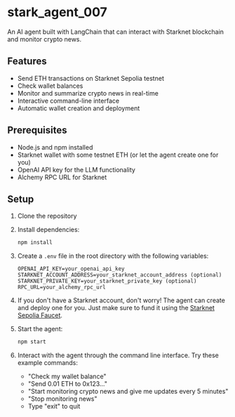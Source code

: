 # stark_agent_007

An AI agent built with LangChain that can interact with Starknet blockchain and monitor crypto news.

## Features

- Send ETH transactions on Starknet Sepolia testnet
- Check wallet balances 
- Monitor and summarize crypto news in real-time
- Interactive command-line interface
- Automatic wallet creation and deployment

## Prerequisites

- Node.js and npm installed
- Starknet wallet with some testnet ETH (or let the agent create one for you)
- OpenAI API key for the LLM functionality
- Alchemy RPC URL for Starknet

## Setup

1. Clone the repository
2. Install dependencies:
   ```bash
   npm install
   ```

3. Create a `.env` file in the root directory with the following variables:
   ```
   OPENAI_API_KEY=your_openai_api_key
   STARKNET_ACCOUNT_ADDRESS=your_starknet_account_address (optional)
   STARKNET_PRIVATE_KEY=your_starknet_private_key (optional) 
   RPC_URL=your_alchemy_rpc_url
   ```

4. If you don't have a Starknet account, don't worry! The agent can create and deploy one for you. Just make sure to fund it using the [Starknet Sepolia Faucet](https://starknet-faucet.vercel.app).

5. Start the agent:
   ```bash
   npm start
   ```

6. Interact with the agent through the command line interface. Try these example commands:
   - "Check my wallet balance"
   - "Send 0.01 ETH to 0x123..."
   - "Start monitoring crypto news and give me updates every 5 minutes"
   - "Stop monitoring news"
   - Type "exit" to quit